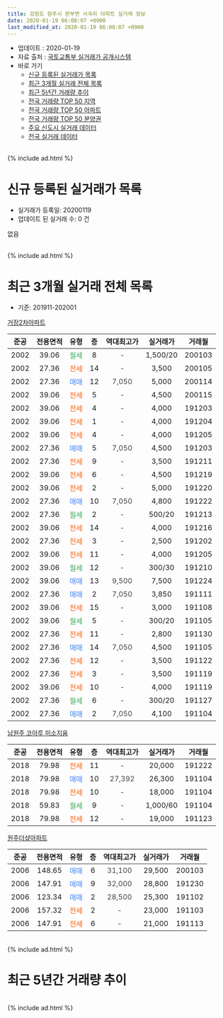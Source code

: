 ```yaml
---
title: 강원도 원주시 판부면 서곡리 아파트 실거래 정보
date: 2020-01-19 06:08:07 +0900
last_modified_at: 2020-01-19 06:08:07 +0900
---
```


* 업데이트 : 2020-01-19
* 자료 출처 : [국토교통부 실거래가 공개시스템](http://rt.molit.go.kr)
* 바로 가기
    * [신규 등록된 실거래가 목록](#신규-등록된-실거래가-목록)
    * [최근 3개월 실거래 전체 목록](#최근-3개월-실거래-전체-목록)
    * [최근 5년간 거래량 추이](#최근-5년간-거래량-추이)
    * [전국 거래량 TOP 50 지역](https://apt-info.github.io/apt-trade-info/최근-3개월-전국에서-가장-거래가-많이-발생한-지역)
    * [전국 거래량 TOP 50 아파트](https://apt-info.github.io/apt-trade-info/최근-3개월-전국에서-가장-거래가-많이-발생한-아파트)
    * [전국 거래량 TOP 50 분양권](https://apt-info.github.io/apt-trade-info/최근-3개월-전국에서-가장-거래가-많이-발생한-분양권)
    * [주요 신도시 실거래 데이터](https://apt-info.github.io/apt-trade-info/주요-신도시)
    * [전국 실거래 데이터](https://apt-info.github.io/apt-trade-info/전국)
<br>
{% include ad.html %}
<br>

# 신규 등록된 실거래가 목록
* 실거래가 등록일: 20200119
* 업데이트 된 실거래 수: 0 건

없음

<br>
{% include ad.html %}
<br>

# 최근 3개월 실거래 전체 목록
* 기준: 201911-202001


[거장2차아파트](https://search.naver.com/search.naver?query=%EA%B0%95%EC%9B%90%EB%8F%84+%EC%9B%90%EC%A3%BC%EC%8B%9C+%ED%8C%90%EB%B6%80%EB%A9%B4+%EC%84%9C%EA%B3%A1%EB%A6%AC+%EA%B1%B0%EC%9E%A52%EC%B0%A8%EC%95%84%ED%8C%8C%ED%8A%B8)

|준공|전용면적|유형|층|역대최고가|실거래가|거래월|
|:---:|:---:|:---:|:---:|:---:|:---:|:---:|
|2002|39.06|<span style="color:#34a853">월세</span>|8|<span style="color:#444444">-</span>|1,500/20|200103|
|2002|27.36|<span style="color:#ff5a00">전세</span>|14|<span style="color:#444444">-</span>|3,500|200105|
|2002|27.36|<span style="color:#4285f3">매매</span>|12|<span style="color:#444444">7,050</span>|5,000|200114|
|2002|39.06|<span style="color:#ff5a00">전세</span>|5|<span style="color:#444444">-</span>|4,500|200115|
|2002|39.06|<span style="color:#ff5a00">전세</span>|4|<span style="color:#444444">-</span>|4,000|191203|
|2002|39.06|<span style="color:#ff5a00">전세</span>|1|<span style="color:#444444">-</span>|4,000|191204|
|2002|39.06|<span style="color:#ff5a00">전세</span>|4|<span style="color:#444444">-</span>|4,000|191205|
|2002|27.36|<span style="color:#4285f3">매매</span>|5|<span style="color:#444444">7,050</span>|4,500|191203|
|2002|27.36|<span style="color:#ff5a00">전세</span>|9|<span style="color:#444444">-</span>|3,500|191211|
|2002|39.06|<span style="color:#ff5a00">전세</span>|6|<span style="color:#444444">-</span>|4,500|191219|
|2002|39.06|<span style="color:#ff5a00">전세</span>|2|<span style="color:#444444">-</span>|5,000|191220|
|2002|27.36|<span style="color:#4285f3">매매</span>|10|<span style="color:#444444">7,050</span>|4,800|191222|
|2002|27.36|<span style="color:#34a853">월세</span>|2|<span style="color:#444444">-</span>|500/20|191213|
|2002|39.06|<span style="color:#ff5a00">전세</span>|14|<span style="color:#444444">-</span>|4,000|191216|
|2002|27.36|<span style="color:#ff5a00">전세</span>|3|<span style="color:#444444">-</span>|2,500|191202|
|2002|39.06|<span style="color:#ff5a00">전세</span>|11|<span style="color:#444444">-</span>|4,000|191205|
|2002|39.06|<span style="color:#34a853">월세</span>|12|<span style="color:#444444">-</span>|300/30|191210|
|2002|39.06|<span style="color:#4285f3">매매</span>|13|<span style="color:#444444">9,500</span>|7,500|191224|
|2002|27.36|<span style="color:#4285f3">매매</span>|2|<span style="color:#444444">7,050</span>|3,850|191111|
|2002|39.06|<span style="color:#ff5a00">전세</span>|15|<span style="color:#444444">-</span>|3,000|191108|
|2002|39.06|<span style="color:#34a853">월세</span>|5|<span style="color:#444444">-</span>|300/20|191105|
|2002|27.36|<span style="color:#ff5a00">전세</span>|11|<span style="color:#444444">-</span>|2,800|191130|
|2002|27.36|<span style="color:#4285f3">매매</span>|14|<span style="color:#444444">7,050</span>|4,500|191105|
|2002|27.36|<span style="color:#ff5a00">전세</span>|12|<span style="color:#444444">-</span>|3,500|191122|
|2002|27.36|<span style="color:#ff5a00">전세</span>|3|<span style="color:#444444">-</span>|3,500|191119|
|2002|39.06|<span style="color:#ff5a00">전세</span>|10|<span style="color:#444444">-</span>|4,000|191119|
|2002|27.36|<span style="color:#34a853">월세</span>|6|<span style="color:#444444">-</span>|300/20|191127|
|2002|27.36|<span style="color:#4285f3">매매</span>|2|<span style="color:#444444">7,050</span>|4,100|191104|

[남원주 코아루 미소지움](https://search.naver.com/search.naver?query=%EA%B0%95%EC%9B%90%EB%8F%84+%EC%9B%90%EC%A3%BC%EC%8B%9C+%ED%8C%90%EB%B6%80%EB%A9%B4+%EC%84%9C%EA%B3%A1%EB%A6%AC+%EB%82%A8%EC%9B%90%EC%A3%BC+%EC%BD%94%EC%95%84%EB%A3%A8+%EB%AF%B8%EC%86%8C%EC%A7%80%EC%9B%80)

|준공|전용면적|유형|층|역대최고가|실거래가|거래월|
|:---:|:---:|:---:|:---:|:---:|:---:|:---:|
|2018|79.98|<span style="color:#ff5a00">전세</span>|11|<span style="color:#444444">-</span>|20,000|191222|
|2018|79.98|<span style="color:#4285f3">매매</span>|10|<span style="color:#444444">27,392</span>|26,300|191104|
|2018|79.98|<span style="color:#ff5a00">전세</span>|10|<span style="color:#444444">-</span>|18,000|191104|
|2018|59.83|<span style="color:#34a853">월세</span>|9|<span style="color:#444444">-</span>|1,000/60|191104|
|2018|79.98|<span style="color:#ff5a00">전세</span>|12|<span style="color:#444444">-</span>|19,000|191123|

[원주더샾아파트](https://search.naver.com/search.naver?query=%EA%B0%95%EC%9B%90%EB%8F%84+%EC%9B%90%EC%A3%BC%EC%8B%9C+%ED%8C%90%EB%B6%80%EB%A9%B4+%EC%84%9C%EA%B3%A1%EB%A6%AC+%EC%9B%90%EC%A3%BC%EB%8D%94%EC%83%BE%EC%95%84%ED%8C%8C%ED%8A%B8)

|준공|전용면적|유형|층|역대최고가|실거래가|거래월|
|:---:|:---:|:---:|:---:|:---:|:---:|:---:|
|2006|148.65|<span style="color:#4285f3">매매</span>|6|<span style="color:#444444">31,100</span>|29,500|200103|
|2006|147.91|<span style="color:#4285f3">매매</span>|9|<span style="color:#444444">32,000</span>|28,800|191230|
|2006|123.34|<span style="color:#4285f3">매매</span>|2|<span style="color:#444444">28,500</span>|25,300|191102|
|2006|157.32|<span style="color:#ff5a00">전세</span>|2|<span style="color:#444444">-</span>|23,000|191103|
|2006|147.91|<span style="color:#ff5a00">전세</span>|6|<span style="color:#444444">-</span>|21,000|191113|


<br>
{% include ad.html %}
<br>

# 최근 5년간 거래량 추이


<div style="width:100%;">
    <canvas id="deal_progress" height="200"></canvas>
</div>

<script>
new Chart(document.getElementById("deal_progress"), {
    type: 'line',
    data: {
        labels: ['201501','201502','201503','201504','201505','201506','201507','201508','201509','201510','201511','201512','201601','201602','201603','201604','201605','201606','201607','201608','201609','201610','201611','201612','201701','201702','201703','201704','201705','201706','201707','201708','201709','201710','201711','201712','201801','201802','201803','201804','201805','201806','201807','201808','201809','201810','201811','201812','201901','201902','201903','201904','201905','201906','201907','201908','201909','201910','201911','201912','202001'],
        datasets: [{
            label: '매매',
            pointRadius: 1,
            data: [19, 8, 14, 13, 12, 11, 14, 12, 11, 16, 16, 31, 18, 13, 13, 12, 10, 8, 13, 8, 8, 9, 14, 6, 6, 3, 14, 9, 9, 17, 4, 7, 8, 4, 15, 8, 17, 9, 23, 20, 22, 7, 2, 5, 3, 2, 5, 3, 2, 5, 3, 4, 8, 3, 7, 7, 7, 7, 5, 4, 2],
            borderColor: "rgba(255, 201, 14, 1)",
            backgroundColor: "rgba(255, 201, 14, 0.5)",
            fill: false,
            lineTension: 0
        },{
            label: '전월세',
            pointRadius: 1,
            data: [9, 21, 25, 21, 13, 16, 8, 20, 11, 12, 6, 13, 14, 16, 19, 7, 15, 10, 8, 11, 5, 11, 6, 11, 10, 15, 13, 9, 13, 5, 8, 10, 13, 9, 2, 6, 13, 13, 32, 25, 20, 15, 9, 9, 4, 7, 3, 6, 14, 10, 10, 9, 4, 4, 5, 7, 4, 10, 12, 12, 3],
            borderColor: "rgba(0, 141, 185, 1)",
            backgroundColor: "rgba(0, 141, 185, 0.5)",
            fill: false,
            lineTension: 0
        }
        ]
    },
    options: {
        responsive: true,
        title: {
            display: false
        },
        tooltips: {
            mode: 'index',
            intersect: false
        },
        hover: {
            mode: 'nearest',
            intersect: true
        },
        scales: {
            xAxes: [{
                display: true,
                scaleLabel: {
                    display: true,
                    labelString: '년/월'
                }
            }],
            yAxes: [{
                display: true,
                ticks: {
                    suggestedMin: 0,
                },
                scaleLabel: {
                    display: true,
                    labelString: '실거래 수'
                }
            }]
        }
    }
});

</script>


<br>
{% include ad.html %}
<br>

